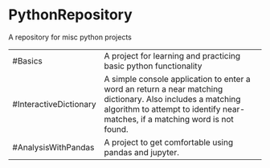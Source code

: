 # PythonRepository
A repository for misc python projects

<table>
<tr>
<td>
#Basics
</td>
<td>
A project for learning and practicing basic python functionality
</td>
</tr>
<tr>
<td>
#InteractiveDictionary
</td>
<td>
A simple console application to enter a word an return a near matching dictionary. Also includes a matching algorithm to attempt to identify near-matches, if a matching word is not found.
</tr>
<tr>
<td>
#AnalysisWithPandas
</td>
<td>
A project to get comfortable using pandas and jupyter.
</td>
</tr>
</table>

